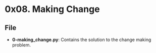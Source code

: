 # 0x08. Making Change
## File
- **0-making_change.py**: Contains the solution to the change making problem.
